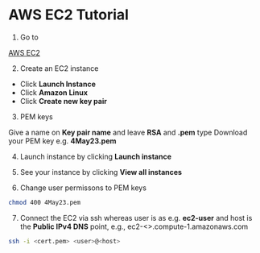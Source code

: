 # AWS EC2 Tutorial

1. Go to

[AWS EC2](https://console.aws.amazon.com/ec2/)

2. Create an EC2 instance

* Click **Launch Instance**
* Click **Amazon Linux**
* Click **Create new key pair**

3. PEM keys

Give a name on **Key pair name** and leave **RSA** and **.pem** type
Download your PEM key e.g. **4May23.pem**

4. Launch instance by clicking **Launch instance**

5. See your instance by clicking **View all instances**

6. Change user permissons to PEM keys

```bash
chmod 400 4May23.pem
```
7. Connect the EC2 via ssh whereas user is as e.g. **ec2-user** and host is the **Public IPv4 DNS** point, e.g., ec2-<>.compute-1.amazonaws.com

```bash
ssh -i <cert.pem> <user>@<host>
```
